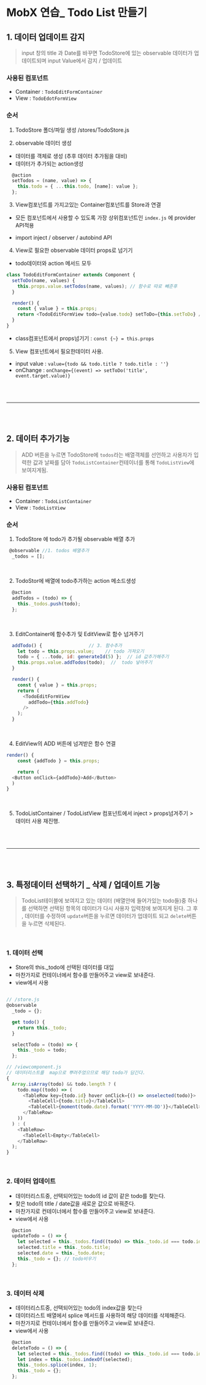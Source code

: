 # MobX 연습\_ Todo List 만들기

## 1. 데이터 업데이트 감지

> input 창의 title 과 Date를 바꾸면 TodoStore에 있는 observable 데이터가 업데이트되며 input Value에서 감지 / 업데이트

### 사용된 컴포넌트

- Container : `TodoEditFormContainer`
- View : `TodoEdotFormView`

### 순서

1. TodoStore 폴더/파일 생성
   /stores/TodoStore.js

2. observable 데이터 생성

- 데이터를 객체로 생성 (추후 데이터 추가됨을 대비)
- 데이터가 추가되는 action생성

```js
  @action
  setTodos = (name, value) => {
    this.todo = { ...this.todo, [name]: value };
  };
```

3. View컴포넌트를 가지고있는 Container컴포넌트를 Store과 연결

- 모든 컴포넌트에서 사용할 수 있도록 가장 상위컴포넌트인 `index.js` 에 provider API적용

- import inject / observer / autobind API

4. View로 필요한 observable 데이터 props로 넘기기

- todo데이터와 action 메서드 모두

```js
class TodoEditFormContainer extends Component {
  setToDo(name, values) {
    this.props.value.setTodos(name, values); // 함수로 따로 빼준후
  }

  render() {
    const { value } = this.props;
    return <TodoEditFormView todo={value.todo} setToDo={this.setToDo} />; // this.함수이름 으로 넘겨준다.
  }
}
```

- class컴포넌트에서 props넘기기 :
  `const {~} = this.props`

5. View 컴포넌트에서 필요한데이터 사용.

- input value : `value={todo && todo.title ? todo.title : ''}`
- onChange : `onChange={(event) => setToDo('title', event.target.value)}`

<br>
<br>
<hr>
<br>
<br>

## 2. 데이터 추가기능

> ADD 버튼을 누르면 TodoStore에 `todos`라는 배열객체를 선언하고 사용자가 입력한 값과 날짜를 담아 `TodoListContainer`컨테이너를 통해 `TodoListView`에 보여지게됨.

### 사용된 컴포넌트

- Container : `TodoListContainer`
- View : `TodoListView`

### 순서

1. TodoStore 에 todo가 추가될 observable 배열 추가

```js
 @observable //1. todos 배열추가
  _todos = [];
```

<br>

2. TodoStor에 배열에 todo추가하는 action 메소드생성

```js
  @action
  addTodos = (todo) => {
    this._todos.push(todo);
  };
```

<br>

3. EditContainer에 함수추가 및 EditView로 함수 넘겨주기

```js
  addTodo() {                 // 3. 함수추가
    let todo = this.props.value;    // todo 가져오기
    todo = { ...todo, id: generateId(5) };  // id 값추가해주기
    this.props.value.addTodos(todo);  //  todo 넣어주기
  }

  render() {
    const { value } = this.props;
    return (
      <TodoEditFormView
        addTodo={this.addTodo}
      />
    );
  }
```

<br>

4. EditView의 ADD 버튼에 넘겨받은 함수 연결

```js
render() {
    const {addTodo } = this.props;

    return (
  <Button onClick={addTodo}>Add</Button>
  )
}
```

<br>

5. TodoListContainer / TodoListView 컴포넌트에서 inject > props넘겨주기 > 데이터 사용
   재진행.

<br>
<br>
<hr>
<br>
<br>

## 3. 특정데이터 선택하기 \_ 삭제 / 업데이트 기능

> TodoList테이블에 보여지고 있는 데이터 (배열안에 들어가있는 todo들)중 하나를 선택하면 선택된 항목의 데이터가 다시 사용자 입력창에 보여지게 된다. 그 후 , 데이터를 수정하여 `update`버튼을 누르면 데이터가 업데이트 되고 `delete`버튼을 누르면 삭제된다.

<br>

### 1. 데이터 선택

- Store의 this.\_todo에 선택된 데이터를 대입
- 마찬가지로 컨테이너에서 함수를 만들어주고 view로 보내준다.
- view에서 사용

```js

// /store.js
@observable
  _todo = {};

  get todo() {
    return this._todo;
  }

  selectTodo = (todo) => {
    this._todo = todo;
  };

```

```js
// /viewcomponent.js
// 데이터리스트를  map으로 뿌려주었으므로 해당 todo가 담긴다.
{
  Array.isArray(todo) && todo.length ? (
    todo.map((todo) => (
      <TableRow key={todo.id} hover onClick={() => onselected(todo)}>
        <TableCell>{todo.title}</TableCell>
        <TableCell>{moment(todo.date).format('YYYY-MM-DD')}</TableCell>
      </TableRow>
    ))
  ) : (
    <TableRow>
      <TableCell>Empty</TableCell>
    </TableRow>
  );
}
```

<br>

### 2. 데이터 업데이트

- 데이터리스트중, 선택되어있는 todo의 id 값이 같은 todo를 찾는다.
- 찾은 todo의 title / date값을 새로운 값으로 바꿔준다.
- 마찬가지로 컨테이너에서 함수를 만들어주고 view로 보내준다.
- view에서 사용

```js
  @action
  updateTodo = () => {
    let selected = this._todos.find((todo) => this._todo.id === todo.id);
    selected.title = this._todo.title;
    selected.date = this._todo.date;
    this._todo = {}; // todo비우기
  };
```

<br>

### 3. 데이터 삭제

- 데이터리스트중, 선택되어있는 todo의 index값을 찾는다
- 데이터리스트 배열에서 splice 메서드를 사용하여 해당 데이터를 삭제해준다.
- 마찬가지로 컨테이너에서 함수를 만들어주고 view로 보내준다.
- view에서 사용

```js
  @action
  deleteTodo = () => {
    let selected = this._todos.find((todo) => this._todo.id === todo.id);
    let index = this._todos.indexOf(selected);
    this._todos.splice(index, 1);
    this._todo = {};
  };
```
